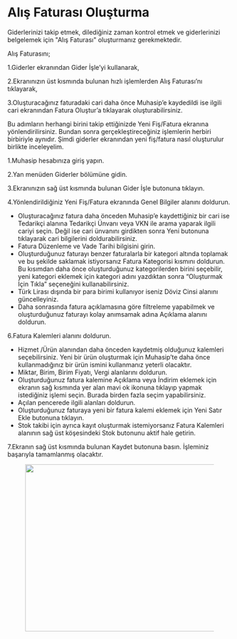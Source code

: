 # Alış Faturası Oluşturma

Giderlerinizi takip etmek, dilediğiniz zaman kontrol etmek ve giderlerinizi belgelemek için "Alış Faturası"  oluşturmanız gerekmektedir.&#x20;

Alış Faturasını;

1.Giderler ekranından Gider İşle’yi kullanarak,

2.Ekranınızın üst kısmında bulunan hızlı işlemlerden Alış Faturası’nı tıklayarak,

3.Oluşturacağınız faturadaki cari daha önce Muhasip’e kaydedildi ise ilgili cari ekranından Fatura Oluştur’a tıklayarak oluşturabilirsiniz.

Bu adımların herhangi birini takip ettiğinizde Yeni Fiş/Fatura ekranına yönlendirilirsiniz. Bundan sonra gerçekleştireceğiniz işlemlerin herbiri birbiriyle aynıdır. Şimdi giderler ekranından yeni fiş/fatura nasıl oluşturulur birlikte inceleyelim.

1.Muhasip hesabınıza giriş yapın.

2.Yan menüden Giderler bölümüne gidin.

3.Ekranınızın sağ üst kısmında bulunan Gider İşle butonuna tıklayın.

4.Yönlendirildiğiniz Yeni Fiş/Fatura ekranında Genel Bilgiler alanını doldurun.

* Oluşturacağınız fatura daha önceden Muhasip’e kaydettiğiniz bir cari ise Tedarikçi alanına Tedarikçi Ünvanı veya VKN ile arama yaparak ilgili cariyi seçin. Değil ise cari ünvanını girdikten sonra Yeni butonuna tıklayarak cari bilgilerini doldurabilirsiniz.
* Fatura Düzenleme ve Vade Tarihi bilgisini girin.
* Oluşturduğunuz faturayı benzer faturalarla bir kategori altında toplamak ve bu şekilde saklamak istiyorsanız Fatura Kategorisi kısmını doldurun. Bu kısımdan daha önce oluşturduğunuz kategorilerden birini seçebilir, yeni kategori eklemek için kategori adını yazdıktan sonra “Oluşturmak İçin Tıkla” seçeneğini kullanabilirsiniz.
* Türk Lirası dışında bir para birimi kullanıyor iseniz Döviz Cinsi alanını güncelleyiniz.
* Daha sonrasında fatura açıklamasına göre filtreleme yapabilmek ve oluşturduğunuz faturayı kolay anımsamak adına Açıklama alanını doldurun.

6.Fatura Kalemleri alanını doldurun.

* Hizmet /Ürün alanından daha önceden kaydetmiş olduğunuz kalemleri seçebilirsiniz. Yeni bir ürün oluşturmak için Muhasip’te daha önce kullanmadığınız bir ürün ismini kullanmanız yeterli olacaktır.
* Miktar, Birim, Birim Fiyatı, Vergi alanlarını doldurun.&#x20;
* Oluşturduğunuz fatura kalemine Açıklama veya İndirim eklemek için ekranın sağ kısmında yer alan mavi ok ikonuna tıklayıp yapmak istediğiniz işlemi seçin. Burada birden fazla seçim yapabilirsiniz.
* Açılan pencerede ilgili alanları doldurun.&#x20;
* Oluşturduğunuz faturaya yeni bir fatura kalemi eklemek için Yeni Satır Ekle butonuna tıklayın.
* Stok takibi için ayrıca kayıt oluşturmak istemiyorsanız Fatura Kalemleri alanının sağ üst köşesindeki Stok butonunu aktif hale getirin.

7.Ekranın sağ üst kısmında bulunan Kaydet butonuna basın. İşleminiz başarıyla tamamlanmış olacaktır.&#x20;

<figure><img src="https://cdn.muhasip.dev/drive/guides/image/1fef30be-f84d-419f-841c-b8bcc2979566.gif" alt="" height="375" width="600"><figcaption></figcaption></figure>
